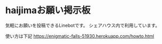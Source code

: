 # haijimaお願い掲示板

気軽にお願いを投稿できるLinebotです。
シェアハウス内で利用しています。

使い方は下記
https://enigmatic-falls-51930.herokuapp.com/howto.html
